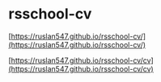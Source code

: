# rsschool-cv

[https://ruslan547.github.io/rsschool-cv/](https://ruslan547.github.io/rsschool-cv/)

[https://ruslan547.github.io/rsschool-cv/cv](https://ruslan547.github.io/rsschool-cv/cv)
